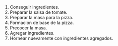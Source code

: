 1. Conseguir ingredientes.
2. Preparar la salsa de tomate.
3. Preparar la masa para la pizza.
4. Formación de base de la pizza.
5. Precocer la masa.
6. Agregar ingredientes.
7. Hornear nuevamente con ingredientes agregados.